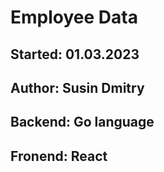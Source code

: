 <h1>Employee Data</h1>
<h2>Started: 01.03.2023</h2>
<h2>Author: Susin Dmitry</h2>
<h2>Backend: Go language</h2>
<h2>Fronend: React</h2>